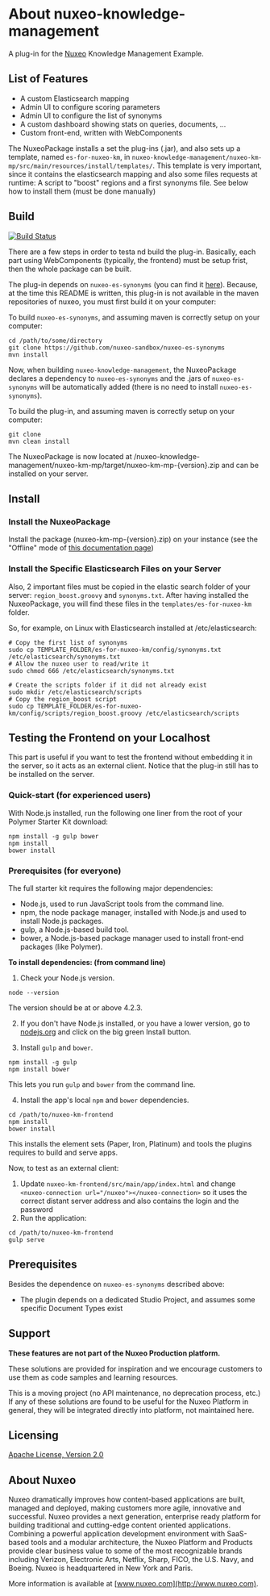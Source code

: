 # About nuxeo-knowledge-management

A plug-in for the [Nuxeo](http://nuxeo.com) Knowledge Management Example.


## List of Features

- A custom Elasticsearch mapping
- Admin UI to configure scoring parameters
- Admin UI to configure the list of synonyms
- A custom dashboard showing stats on queries, documents, ...
- Custom front-end, written with WebComponents

The NuxeoPackage installs a set the plug-ins (.jar), and also sets up a template, named `es-for-nuxeo-km`, in `nuxeo-knowledge-management/nuxeo-km-mp/src/main/resources/install/templates/`. This template is very important, since it contains the elasticsearch mapping and also some files requests at runtime: A script to "boost" regions and a first synonyms file. See below how to install them (must be done manually)

## Build

[![Build Status](https://qa.nuxeo.org/jenkins/buildStatus/icon?job=Sandbox/sandbox_nuxeo-knowledge-management-master)](https://qa.nuxeo.org/jenkins/view/sandbox/job/Sandbox/job/sandbox_nuxeo-knowledge-management-master/)

There are a few steps in order to testa nd build the plug-in. Basically, each part using WebComponents (typically, the frontend) must be setup frist, then the whole package can be built.


The plug-in depends on `nuxeo-es-synonyms` (you can find it [here](https://github.com/nuxeo-sandbox/nuxeo-es-synonyms)). Because, at the time this README is written, this plug-in is not available in the maven repositories of nuxeo, you must first build it on your computer:

To build `nuxeo-es-synonyms`, and assuming maven is correctly setup on your computer:
```
cd /path/to/some/directory
git clone https://github.com/nuxeo-sandbox/nuxeo-es-synonyms
mvn install
```

Now, when building `nuxeo-knowledge-management`, the NuxeoPackage declares a dependency to `nuxeo-es-synonyms` and the .jars of `nuxeo-es-synonyms` will be automatically added (there is no need to install `nuxeo-es-synonyms`).

To build the plug-in, and assuming maven is correctly setup on your computer:

```
git clone
mvn clean install
```

The NuxeoPackage is now located at /nuxeo-knowledge-management/nuxeo-km-mp/target/nuxeo-km-mp-{version}.zip and can be installed on your server.


## Install

### Install the NuxeoPackage
Install the package (nuxeo-km-mp-{version}.zip) on your instance (see the "Offline" mode of [this documentation page](https://doc.nuxeo.com/x/moFH))

### Install the Specific Elasticsearch Files on your Server

Also, 2 important files must be copied in the elastic search folder of your server: `region_boost.groovy` and `synonyms.txt`. After having installed the NuxeoPackage, you will find these files in the `templates/es-for-nuxeo-km` folder.

So, for example, on Linux with Elasticsearch installed at /etc/elasticsearch:

```
# Copy the first list of synonyms
sudo cp TEMPLATE_FOLDER/es-for-nuxeo-km/config/synonyms.txt /etc/elasticsearch/synonyms.txt
# Allow the nuxeo user to read/write it
sudo chmod 666 /etc/elasticsearch/synonyms.txt

# Create the scripts folder if it did not already exist
sudo mkdir /etc/elasticsearch/scripts
# Copy the region_boost script
sudo cp TEMPLATE_FOLDER/es-for-nuxeo-km/config/scripts/region_boost.groovy /etc/elasticsearch/scripts
```


## Testing the Frontend on your Localhost

This part is useful if you want to test the frontend without embedding it in the server, so it acts as an external client. Notice that the plug-in still has to be installed on the server.

### Quick-start (for experienced users)

With Node.js installed, run the following one liner from the root of your Polymer Starter Kit download:

```
npm install -g gulp bower
npm install
bower install
```

### Prerequisites (for everyone)

The full starter kit requires the following major dependencies:

- Node.js, used to run JavaScript tools from the command line.
- npm, the node package manager, installed with Node.js and used to install Node.js packages.
- gulp, a Node.js-based build tool.
- bower, a Node.js-based package manager used to install front-end packages (like Polymer).

**To install dependencies: (from command line)**

1)  Check your Node.js version.

```
node --version
```

The version should be at or above 4.2.3.

2)  If you don't have Node.js installed, or you have a lower version, go to [nodejs.org](https://nodejs.org) and click on the big green Install button.

3)  Install `gulp` and `bower`.

```
npm install -g gulp
npm install bower
```

This lets you run `gulp` and `bower` from the command line.

4)  Install the app's local `npm` and `bower` dependencies.

```
cd /path/to/nuxeo-km-frontend
npm install
bower install
```

This installs the element sets (Paper, Iron, Platinum) and tools the plugins requires to build and serve apps.

Now, to test as an external client:

1. Update `nuxeo-km-frontend/src/main/app/index.html` and change `<nuxeo-connection url="/nuxeo"></nuxeo-connection>` so it uses the correct distant server address and also contains the login and the password
2. Run the application:

  ```
  cd /path/to/nuxeo-km-frontend
  gulp serve
  ```


## Prerequisites

Besides the dependence on `nuxeo-es-synonyms` described above:

* The plugin depends on a dedicated Studio Project, and assumes some specific Document Types exist


## Support

**These features are not part of the Nuxeo Production platform.**

These solutions are provided for inspiration and we encourage customers to use them as code samples and learning resources.

This is a moving project (no API maintenance, no deprecation process, etc.) If any of these solutions are found to be useful for the Nuxeo Platform in general, they will be integrated directly into platform, not maintained here.


## Licensing

[Apache License, Version 2.0](http://www.apache.org/licenses/LICENSE-2.0)


## About Nuxeo

Nuxeo dramatically improves how content-based applications are built, managed and deployed, making customers more agile, innovative and successful. Nuxeo provides a next generation, enterprise ready platform for building traditional and cutting-edge content oriented applications. Combining a powerful application development environment with SaaS-based tools and a modular architecture, the Nuxeo Platform and Products provide clear business value to some of the most recognizable brands including Verizon, Electronic Arts, Netflix, Sharp, FICO, the U.S. Navy, and Boeing. Nuxeo is headquartered in New York and Paris.

More information is available at [www.nuxeo.com](http://www.nuxeo.com).
